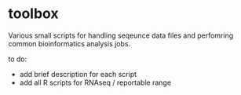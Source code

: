 # toolbox
Various small scripts for handling seqeunce data files and perfomring common bioinformatics analysis jobs.

to do:
 - add brief description for each script
 - add all R scripts for RNAseq / reportable range
